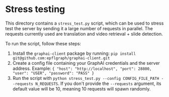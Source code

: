 # Stress testing

This directory contains a `stress_test.py` script, which can be used to stress test the server by sending it a large 
number of requests in parallel. The requests currently used are translation and video retrieval + slide detection. 

To run the script, follow these steps:
1. Install the `graphai-client` package by running: `pip install git@github.com:epflgraph/graphai-client.git`
2. Create a config file containing your GraphAI credentials and the server address. Example:
`
{
  "host": "http://localhost",
  "port": 28800,
  "user": "USER",
  "password": "PASS"
}
`
3. Run the script with `python stress_test.py --config CONFIG_FILE_PATH --requests N_REQUESTS`. If you don't provide the 
`--requests` argument, its default value will be 10, meaning 10 requests will spawn randomly.

